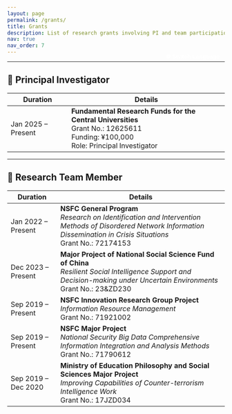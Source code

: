 ```yaml
---
layout: page
permalink: /grants/
title: Grants
description: List of research grants involving PI and team participation in national-level scientific projects.
nav: true
nav_order: 7
---
```


---

<button onclick="toggleLang()" style="
  background-color: var(--global-theme-color);
  color: white;
  font-weight: bold;
  border: 2px solid var(--global-theme-color);
  border-radius: 6px;
  padding: 6px 12px;
  cursor: pointer;
  margin-top: -40px;
  float: right;
">
  🌐 Switch Language
</button>

<div id="en-grants" markdown="block">

## 🎯 Principal Investigator

| **Duration**       | **Details** |
|--------------------|-------------|
| Jan 2025 – Present | **Fundamental Research Funds for the Central Universities**<br>Grant No.: 12625611<br>Funding: ¥100,000<br>Role: Principal Investigator |

---

## 🤝 Research Team Member

| Duration       | Details |
|----------------|---------|
| Jan 2022 – Present | **NSFC General Program**<br>*Research on Identification and Intervention Methods of Disordered Network Information Dissemination in Crisis Situations*<br>Grant No.: 72174153 |
| Dec 2023 – Present | **Major Project of National Social Science Fund of China**<br>*Resilient Social Intelligence Support and Decision-making under Uncertain Environments*<br>Grant No.: 23&ZD230 |
| Sep 2019 – Present | **NSFC Innovation Research Group Project**<br>*Information Resource Management*<br>Grant No.: 71921002 |
| Sep 2019 – Present | **NSFC Major Project**<br>*National Security Big Data Comprehensive Information Integration and Analysis Methods*<br>Grant No.: 71790612 |
| Sep 2019 – Dec 2020 | **Ministry of Education Philosophy and Social Sciences Major Project**<br>*Improving Capabilities of Counter-terrorism Intelligence Work*<br>Grant No.: 17JZD034 |
</div>

<div id="zh-grants" style="display: none;" markdown="block">

## 🎯 主持项目

| **时间**           | **项目内容** |
|--------------------|--------------|
| 2025年 – 至今       | **中央高校基本科研业务费专项资金资助**<br>项目编号：12625611<br>经费：10万元<br>负责人：陈苗苗 |

---

## 🤝 参与项目

| **时间**           | **项目内容** |
|--------------------|--------------|
| 2022年1月 – 至今    | **国家自然科学基金面上项目**<br>危机情境下网络信息传播失序识别与干预方法研究<br>项目编号：72174153 |
| 2023年12月 – 至今   | **国家社会科学基金重大项目**<br>不确定环境下韧性社会智能情报支持与决策研究<br>项目编号：23&ZD230 |
| 2019年9月 – 至今    | **国家自然科学基金创新研究群体项目**<br>信息资源管理<br>项目编号：71921002 |
| 2019年9月 – 至今    | **国家自然科学基金重大项目**<br>国家安全大数据综合信息集成与分析方法<br>项目编号：71790612 |
| 2019年9月 – 2020年12月 | **教育部哲学社会科学研究重大课题攻关项目**<br>提高反恐怖主义情报信息工作能力对策研究<br>项目编号：17JZD034 |

</div>

<script>
  function toggleLang() {
    const en = document.getElementById('en-grants');
    const zh = document.getElementById('zh-grants');
    if (en.style.display === 'none') {
      en.style.display = 'block';
      zh.style.display = 'none';
    } else {
      en.style.display = 'none';
      zh.style.display = 'block';
    }
  }
</script>
